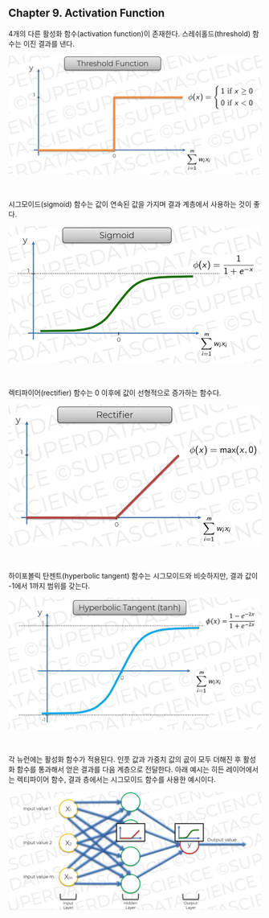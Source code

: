 
## Chapter 9. Activation Function

4개의 다른 활성화 함수(activation function)이 존재한다. 스레쉬홀드(threshold) 함수는 이진 결과를 낸다.

<kbd>
  <img src="../images/chapter-09-01.png">
</kbd>

<p><br/></p>

시그모이드(sigmoid) 함수는 값이 연속된 값을 가지며 결과 계층에서 사용하는 것이 좋다.

<kbd>
  <img src="../images/chapter-09-02.png">
</kbd>

<p><br/></p>

렉티파이어(rectifier) 함수는 0 이후에 값이 선형적으로 증가하는 함수다.

<kbd>
  <img src="../images/chapter-09-03.png">
</kbd>

<p><br/></p>

하이포볼릭 탄젠트(hyperbolic tangent) 함수는 시그모이드와 비슷하지만, 결과 값이 -1에서 1까지 범위를 갖는다.

<kbd>
  <img src="../images/chapter-09-04.png">
</kbd>

<p><br/></p>

각 뉴런에는 활성화 함수가 적용된다. 인풋 값과 가중치 값의 곲이 모두 더해진 후 활성화 함수를 통과해서 얻은 결과를 다음 계층으로 전달한다. 아래 예시는 히든 레이어에서는 렉티파이어 함수, 결과 층에서는 시그모이드 함수를 사용한 예시이다.

<kbd>
  <img src="../images/chapter-09-05.png">
</kbd>

<p><br/></p>